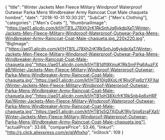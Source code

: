 {
	"title": "Winter Jackets Men Fleece Military Windproof Waterproof Outwear Parka Mens Windbreaker Army Raincoat Coat Male chaqueta hombre",
	"date": "2018-10-31 10:30:20",
	"SubCat": ["Men's Clothing"],
	"categories": ["Men's Coats "],
	"thumbnailImage": "https://ae01.alicdn.com/kf/HTB1LJ78Xh2rK1RkSnhJq6ykdpXaT/Winter-Jackets-Men-Fleece-Military-Windproof-Waterproof-Outwear-Parka-Mens-Windbreaker-Army-Raincoat-Coat-Male-chaqueta.jpg_220x220.jpg",
	"BigImage": ["https://ae01.alicdn.com/kf/HTB1LJ78Xh2rK1RkSnhJq6ykdpXaT/Winter-Jackets-Men-Fleece-Military-Windproof-Waterproof-Outwear-Parka-Mens-Windbreaker-Army-Raincoat-Coat-Male-chaqueta.jpg","https://ae01.alicdn.com/kf/HTB1dfI9XjnuK1RkSmFPq6AuzFXaB/Winter-Jackets-Men-Fleece-Military-Windproof-Waterproof-Outwear-Parka-Mens-Windbreaker-Army-Raincoat-Coat-Male-chaqueta.jpg","https://ae01.alicdn.com/kf/HTB10Ig9XoLrK1Rjy0Fjq6zYXFXaI/Winter-Jackets-Men-Fleece-Military-Windproof-Waterproof-Outwear-Parka-Mens-Windbreaker-Army-Raincoat-Coat-Male-chaqueta.jpg","https://ae01.alicdn.com/kf/HTB1oH38XcfrK1RkSnb4q6xHRFXaj/Winter-Jackets-Men-Fleece-Military-Windproof-Waterproof-Outwear-Parka-Mens-Windbreaker-Army-Raincoat-Coat-Male-chaqueta.jpg","https://ae01.alicdn.com/kf/HTB1s5Q7XjDuK1Rjy1zjq6zraFXa1/Winter-Jackets-Men-Fleece-Military-Windproof-Waterproof-Outwear-Parka-Mens-Windbreaker-Army-Raincoat-Coat-Male-chaqueta.jpg"],
	"actualPrice": 33.68,
	"comparePrice": 53.46,
	"linkurl": "http://s.click.aliexpress.com/e/qjWhxhq",
	"inStock": 109
}
